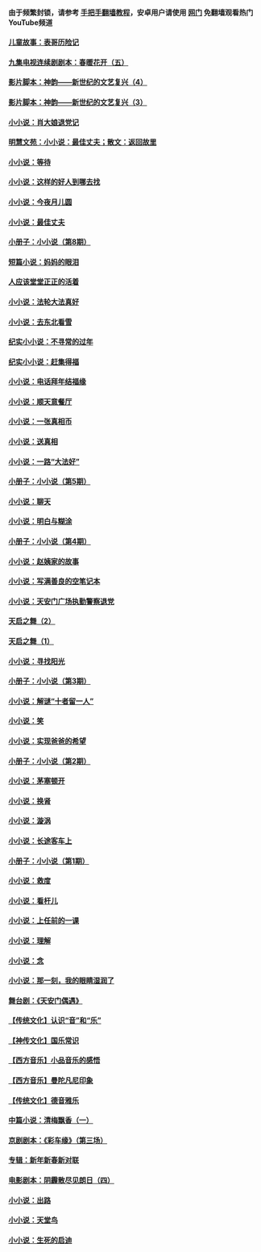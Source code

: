 #### 由于频繁封锁，请参考 [手把手翻墙教程](https://github.com/gfw-breaker/guides/wiki/)，安卓用户请使用 [网门](https://github.com/gfw-breaker/nogfw/blob/master/dl.md?t=07180100) 免翻墙观看热门YouTube频道 

#### [儿童故事：表哥历险记](../pages/328/383535.md?t=07180100) 

#### [九集电视连续剧剧本：春暖花开（五）](../pages/328/275919.md?t=07180100) 

#### [影片脚本：神韵——新世纪的文艺复兴（4）](../pages/328/266089.md?t=07180100) 

#### [影片脚本：神韵——新世纪的文艺复兴（3）](../pages/328/266087.md?t=07180100) 

#### [小小说：肖大娘退党记](../pages/328/239807.md?t=07180100) 

#### [明慧文苑：小小说：最佳丈夫；散文：返回故里](../pages/328/3439.md?t=07180100) 

#### [小小说：等待](../pages/328/223927.md?t=07180100) 

#### [小小说：这样的好人到哪去找](../pages/328/209396.md?t=07180100) 

#### [小小说：今夜月儿圆](../pages/328/193588.md?t=07180100) 

#### [小小说：最佳丈夫](../pages/328/190938.md?t=07180100) 

#### [小册子：小小说（第8期）](../pages/328/188202.md?t=07180100) 

#### [短篇小说：妈妈的眼泪](../pages/328/187712.md?t=07180100) 

#### [人应该堂堂正正的活着](../pages/328/182430.md?t=07180100) 

#### [小小说：法轮大法真好](../pages/328/174669.md?t=07180100) 

#### [小小说：去东北看雪](../pages/328/173882.md?t=07180100) 

#### [纪实小小说：不寻常的过年](../pages/328/173187.md?t=07180100) 

#### [纪实小小说：赶集得福](../pages/328/172652.md?t=07180100) 

#### [小小说：电话拜年结福缘](../pages/328/172533.md?t=07180100) 

#### [小小说：顺天意餐厅](../pages/328/170182.md?t=07180100) 

#### [小小说：一张真相币](../pages/328/169410.md?t=07180100) 

#### [小小说：送真相](../pages/328/166713.md?t=07180100) 

#### [小小说：一路“大法好”](../pages/328/162016.md?t=07180100) 

#### [小册子：小小说（第5期）](../pages/328/161131.md?t=07180100) 

#### [小小说：聊天](../pages/328/159640.md?t=07180100) 

#### [小小说：明白与糊涂](../pages/328/158101.md?t=07180100) 

#### [小册子：小小说（第4期）](../pages/328/158006.md?t=07180100) 

#### [小小说：赵姨家的故事](../pages/328/157843.md?t=07180100) 

#### [小小说：写满善良的空笔记本](../pages/328/157382.md?t=07180100) 

#### [小小说：天安门广场执勤警察退党](../pages/328/156982.md?t=07180100) 

#### [天启之舞（2）](../pages/328/153440.md?t=07180100) 

#### [天启之舞（1）](../pages/328/153439.md?t=07180100) 

#### [小小说：寻找阳光](../pages/328/153065.md?t=07180100) 

#### [小册子：小小说（第3期）](../pages/328/151715.md?t=07180100) 

#### [小小说：解谜“十者留一人”](../pages/328/148967.md?t=07180100) 

#### [小小说：笑](../pages/328/148905.md?t=07180100) 

#### [小小说：实现爸爸的希望](../pages/328/148096.md?t=07180100) 

#### [小册子：小小说（第2期）](../pages/328/147214.md?t=07180100) 

#### [小小说：茅塞顿开](../pages/328/147030.md?t=07180100) 

#### [小小说：换肾](../pages/328/146770.md?t=07180100) 

#### [小小说：漩涡](../pages/328/146683.md?t=07180100) 

#### [小小说：长途客车上](../pages/328/145076.md?t=07180100) 

#### [小册子：小小说（第1期）](../pages/328/143963.md?t=07180100) 

#### [小小说：救度](../pages/328/143927.md?t=07180100) 

#### [小小说：看杆儿](../pages/328/142137.md?t=07180100) 

#### [小小说：上任前的一课](../pages/328/140808.md?t=07180100) 

#### [小小说：理解](../pages/328/140476.md?t=07180100) 

#### [小小说：念](../pages/328/139513.md?t=07180100) 

#### [小小说：那一刻，我的眼睛湿润了](../pages/328/138476.md?t=07180100) 

#### [舞台剧：《天安门偶遇》](../pages/328/117155.md?t=07180100) 

#### [【传统文化】认识“音”和“乐”](../pages/328/108667.md?t=07180100) 

#### [【神传文化】国乐常识](../pages/328/104225.md?t=07180100) 

#### [【西方音乐】小品音乐的感悟](../pages/328/102924.md?t=07180100) 

#### [【西方音乐】曼陀凡尼印象](../pages/328/102922.md?t=07180100) 

#### [【传统文化】德音雅乐](../pages/328/102923.md?t=07180100) 

#### [中篇小说：清梅飘香（一）](../pages/328/101058.md?t=07180100) 

#### [京剧剧本：《彩车缘》（第三场）](../pages/328/96434.md?t=07180100) 

#### [专辑：新年新春新对联](../pages/328/94991.md?t=07180100) 

#### [电影剧本：阴霾散尽见朗日（四）](../pages/328/87081.md?t=07180100) 

#### [小小说：出路](../pages/328/84848.md?t=07180100) 

#### [小小说：天堂鸟](../pages/328/83084.md?t=07180100) 

#### [小小说：生死的启迪](../pages/328/70977.md?t=07180100) 

